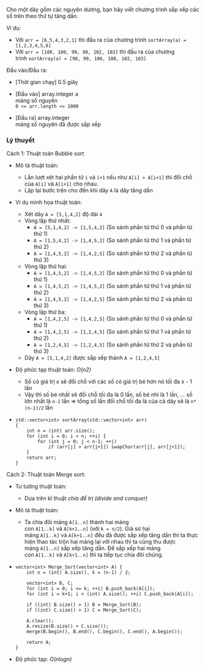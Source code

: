 Cho một dãy gồm các nguyên dương, bạn hãy viết chương trình sắp xếp các số trên theo thứ tự tăng dần. 

Ví dụ:

-   Với `arr = [6,5,4,3,2,1]` thì đầu ra của chương trình `sortArray(a) = [1,2,3,4,5,6]`
-   Với `arr = [100, 100, 99, 98, 102, 103]` thì đầu ra của chương trình `sortArray(a) = [98, 99, 100, 100, 102, 103]`

Đầu vào/Đầu ra:

-   [Thời gian chạy] 0.5 giây

-   [Đầu vào] array.integer a\
    mảng số nguyên\
    `0 <= arr.length <= 1000`
-   [Đầu ra] array.integer\
    mảng số nguyên đã được sắp xếp

### Lý thuyết

Cách 1: Thuật toán Bubble sort

-   Mô tả thuật toán:
    -   Lần lượt xét hai phần tử `i` và `i+1` nếu như `A[i] > A[i+1]` thì đổi chỗ của `A[i]` và `A[i+1]` cho nhau. 
    -   Lặp lại bước trên cho đến khi dãy `A` là dãy tăng dần
-   Ví dụ minh họa thuật toán: 
    -   Xét dãy `A = [5,1,4,2]` độ dài `4` 
    -   Vòng lặp thứ nhất: 
        -   `A = [5,1,4,2] -> [1,5,4,2]` (So sánh phần tử thứ 0 và phần tử thứ 1)
        -   `A = [1,5,4,2] -> [1,4,5,2]` (So sánh phần tử thứ 1 và phần tử thứ 2)
        -   `A = [1,4,5,2] -> [1,4,2,5]` (So sánh phần tử thứ 2 và phần tử thứ 3)
    -   Vòng lặp thứ hai: 
        -   `A = [1,4,5,2] -> [1,4,5,2]` (So sánh phần tử thứ 0 và phần tử thứ 1)
        -   `A = [1,4,5,2] -> [1,4,5,2]` (So sánh phần tử thứ 1 và phần tử thứ 2)
        -   `A = [1,4,5,2] -> [1,4,2,5]` (So sánh phần tử thứ 2 và phần tử thứ 3)
    -   Vòng lặp thứ ba: 
        -   `A = [1,4,2,5] -> [1,4,2,5]` (So sánh phần tử thứ 0 và phần tử thứ 1)
        -   `A = [1,4,2,5] -> [1,2,4,5]` (So sánh phần tử thứ 1 và phần tử thứ 2)
        -   `A = [1,2,4,5] -> [1,2,4,5]` (So sánh phần tử thứ 2 và phần tử thứ 3)
    -   Dãy `A = [5,1,4,2]` được sắp xếp thành `A = [1,2,4,5]`
-   Độ phức tạp thuật toán: *O(n2)*
    -   Số có giá trị x sẽ đổi chỗ với các số có gíá trị bé hơn nó tối đa x - 1 lần
    -   Vậy thì số bé nhất sẽ đổi chỗ tối đa là 0 lần, số bé nhì là 1 lần, ... số lớn nhất là `n-1` lần ⇒ tổng số lần đổi chỗ tối đa là của cả dãy sẽ là `n*(n-1)/2` lần 

-   ```
    std::vector<int> sortArray(std::vector<int> arr)
    {
        int n = (int) arr.size();
        for (int i = 0; i < n; ++i) {
            for (int j = 0; j < n-1; ++j)
                if (arr[j] > arr[j+1]) swapChar(arr[j], arr[j+1]);
        }
        return arr;
    }

    ```

Cách 2: Thuật toán Merge sort:

-   Tư tưởng thuật toán: 
    -   Dựa trên kĩ thuật *chia để trị (divide and conquer)*
-   Mô tả thuật toán:
    -   Ta chia đôi mảng `A[1..n]` thành hai mảng con `A[1..k]` và `A[k+1..n]` (với `k = n/2`). Giả sử hai mảng `A[1..k]` và `A[k+1..n]` đều đã được sắp xếp tăng dần thì ta thực hiện thao tác trộn hai mảng lại với nhau thì ta cũng thu được mảng `A[1..n]` sắp xếp tăng dần. Để sắp xếp hai mảng con `A[1..k]` và `A[k+1..n]` thì ta tiếp tục chia đôi chúng.
-   ```
    vector<int> Merge_Sort(vector<int> A) {
        int n = (int) A.size(), k = (n-1) / 2;

        vector<int> B, C;
        for (int i = 0; i <= k; ++i) B.push_back(A[i]);
        for (int i = k+1; i < (int) A.size(); ++i) C.push_back(A[i]);

        if ((int) B.size() > 1) B = Merge_Sort(B);
        if ((int) C.size() > 1) C = Merge_Sort(C);

        A.clear();
        A.resize(B.size() + C.size());
        merge(B.begin(), B.end(), C.begin(), C.end(), A.begin());

        return A;
    }

    ```

-   Độ phức tạp: *O(nlogn)*